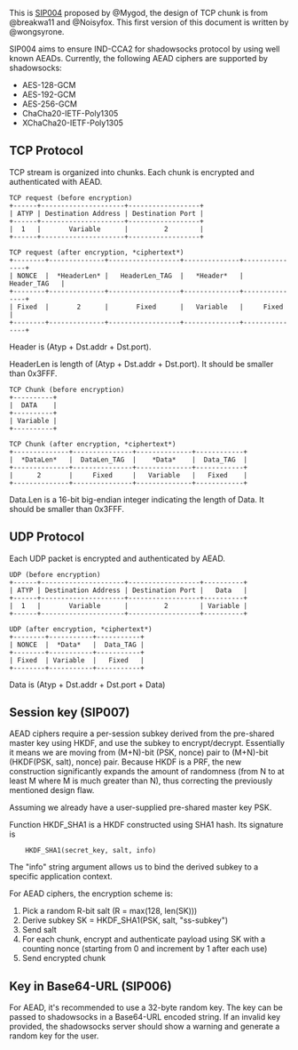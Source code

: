 This is [SIP004](https://github.com/shadowsocks/shadowsocks-org/issues/30)
proposed by @Mygod, the design of TCP chunk is from @breakwa11 and @Noisyfox.
This first version of this document is written by @wongsyrone.

SIP004 aims to ensure IND-CCA2 for shadowsocks protocol by using well known
AEADs. Currently, the following AEAD ciphers are supported by shadowsocks:

* AES-128-GCM
* AES-192-GCM
* AES-256-GCM
* ChaCha20-IETF-Poly1305
* XChaCha20-IETF-Poly1305

## TCP Protocol

TCP stream is organized into chunks. Each chunk is encrypted and authenticated with AEAD.

```
TCP request (before encryption)
+------+---------------------+------------------+
| ATYP | Destination Address | Destination Port |
+------+---------------------+------------------+
|  1   |       Variable      |         2        |
+------+---------------------+------------------+

TCP request (after encryption, *ciphertext*)
+--------+--------------+------------------+--------------+---------------+
| NONCE  |  *HeaderLen* |   HeaderLen_TAG  |   *Header*   |  Header_TAG   |
+--------+--------------+------------------+--------------+---------------+
| Fixed  |       2      |       Fixed      |   Variable   |     Fixed     |
+--------+--------------+------------------+--------------+---------------+
```

Header is (Atyp + Dst.addr + Dst.port).

HeaderLen is length of (Atyp + Dst.addr + Dst.port). It should be smaller than 0x3FFF.

```
TCP Chunk (before encryption)
+----------+
|  DATA    |
+----------+
| Variable |
+----------+

TCP Chunk (after encryption, *ciphertext*)
+--------------+---------------+--------------+------------+
|  *DataLen*   |  DataLen_TAG  |    *Data*    |  Data_TAG  |
+--------------+---------------+--------------+------------+
|      2       |     Fixed     |   Variable   |   Fixed    |
+--------------+---------------+--------------+------------+
```

Data.Len is a 16-bit big-endian integer indicating the length of Data. It should be smaller than 0x3FFF.

## UDP Protocol

Each UDP packet is encrypted and authenticated by AEAD.

```
UDP (before encryption)
+------+---------------------+------------------+----------+
| ATYP | Destination Address | Destination Port |   Data   |
+------+---------------------+------------------+----------+
|  1   |       Variable      |         2        | Variable |
+------+---------------------+------------------+----------+

UDP (after encryption, *ciphertext*)
+--------+-----------+-----------+
| NONCE  |  *Data*   |  Data_TAG |
+--------+-----------+-----------+
| Fixed  | Variable  |   Fixed   |
+--------+-----------+-----------+
```

Data is (Atyp + Dst.addr + Dst.port + Data)

## Session key (SIP007)

AEAD ciphers require a per-session subkey derived from the pre-shared master
key using HKDF, and use the subkey to encrypt/decrypt. Essentially it means we
are moving from (M+N)-bit (PSK, nonce) pair to (M+N)-bit (HKDF(PSK, salt),
nonce) pair. Because HKDF is a PRF, the new construction significantly expands
the amount of randomness (from N to at least M where M is much greater than N),
thus correcting the previously mentioned design flaw.

Assuming we already have a user-supplied pre-shared master key PSK. 

Function HKDF_SHA1 is a HKDF constructed using SHA1 hash. Its signature is

```
    HKDF_SHA1(secret_key, salt, info)
```

The "info" string argument allows us to bind the derived subkey to a specific application context. 

For AEAD ciphers, the encryption scheme is:

1. Pick a random R-bit salt (R = max(128, len(SK)))
2. Derive subkey SK = HKDF_SHA1(PSK, salt, "ss-subkey")
3. Send salt
4. For each chunk, encrypt and authenticate payload using SK with a counting nonce (starting from 0 and increment by 1 after each use)
5. Send encrypted chunk

## Key in Base64-URL (SIP006)

For AEAD, it's recommended to use a 32-byte random key. The key can be passed
to shadowsocks in a Base64-URL encoded string.  If an invalid key provided, the
shadowsocks server should show a warning and generate a random key for the
user.
